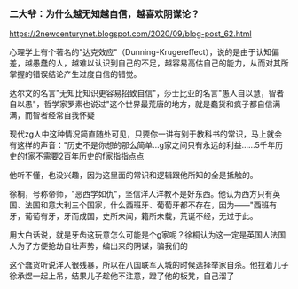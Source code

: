 ### 二大爷：为什么越无知越自信，越喜欢阴谋论？
https://2newcenturynet.blogspot.com/2020/09/blog-post_62.html

心理学上有个著名的"达克效应"（Dunning-Krugereffect），说的是由于认知偏差，越愚蠢的人，越难以认识到自己的不足，越容易高估自己的能力，从而对其所掌握的错误结论产生过度自信的错觉。

达尔文的名言"无知比知识更容易招致自信"，莎士比亚的名言"愚人自以慧，智者自以愚"，哲学家罗素也说过"这个世界最荒唐的地方，就是蠢货和疯子都自信满满，而智者经常自我怀疑

现代zg人中这种情况简直随处可见，只要你一讲有别于教科书的常识，马上就会有这样的声音："历史不是你想的那么简单…g家之间只有永远的利益……5千年历史的f家不需要2百年历史的f家指指点点

他听不懂，也没兴趣，因为这里面的常识和逻辑跟他所知的全是抵触的。

徐桐，号称帝师，"恶西学如仇"，坚信洋人洋教不是好东西。他认为西方只有英国、法国和意大利三个国家，什么西班牙、葡萄牙都不存在，因为——"西班有牙，葡萄有牙，牙而成国，史所未闻，籍所未载，荒诞不经，无过于此。

用大白话说，就是牙齿这玩意怎么可能是个g家呢？徐桐认为这一定是英国人法国人为了方便抢劫自壮声势，编出来的阴谋，骗我们的

这个蠢货听说洋人很残暴，所以在八国联军入城的时候选择举家自杀。他拉着儿子徐承煜一起上吊，结果儿子趁他不注意，蹬了他的板凳，自己溜了

